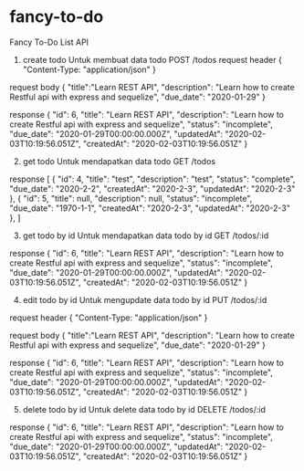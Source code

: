 # fancy-to-do
Fancy To-Do List API
1. create todo
Untuk membuat data todo
POST /todos
request header
{
  "Content-Type: "application/json"
}

request body
{
	"title":"Learn REST API",
	"description": "Learn how to create Restful api with express and sequelize",
	"due_date": "2020-01-29"
}

response
{
    "id": 6,
    "title": "Learn REST API",
    "description": "Learn how to create Restful api with express and sequelize",
    "status": "incomplete",
    "due_date": "2020-01-29T00:00:00.000Z",
    "updatedAt": "2020-02-03T10:19:56.051Z",
    "createdAt": "2020-02-03T10:19:56.051Z"
}

2. get todo
Untuk mendapatkan data todo
GET /todos

response
[
  {
      "id": 4,
      "title": "test",
      "description": "test",
      "status": "complete",
      "due_date": "2020-2-2",
      "createdAt": "2020-2-3",
      "updatedAt": "2020-2-3"
  },
  {
      "id": 5,
      "title": null,
      "description": null,
      "status": "incomplete",
      "due_date": "1970-1-1",
      "createdAt": "2020-2-3",
      "updatedAt": "2020-2-3"
  },
]

3. get todo by id
Untuk mendapatkan data todo by id
GET /todos/:id

response
{
  "id": 6,
  "title": "Learn REST API",
  "description": "Learn how to create Restful api with express and sequelize",
  "status": "incomplete",
  "due_date": "2020-01-29T00:00:00.000Z",
  "updatedAt": "2020-02-03T10:19:56.051Z",
  "createdAt": "2020-02-03T10:19:56.051Z"
}

4. edit todo by id
Untuk mengupdate data todo by id
PUT /todos/:id

request header
{
  "Content-Type: "application/json"
}

request body
{
	"title":"Learn REST API",
	"description": "Learn how to create Restful api with express and sequelize",
	"due_date": "2020-01-29"
}

response
{
  "id": 6,
  "title": "Learn REST API",
  "description": "Learn how to create Restful api with express and sequelize",
  "status": "incomplete",
  "due_date": "2020-01-29T00:00:00.000Z",
  "updatedAt": "2020-02-03T10:19:56.051Z",
  "createdAt": "2020-02-03T10:19:56.051Z"
}

5. delete todo by id
Untuk delete data todo by id
DELETE /todos/:id

response
{
  "id": 6,
  "title": "Learn REST API",
  "description": "Learn how to create Restful api with express and sequelize",
  "status": "incomplete",
  "due_date": "2020-01-29T00:00:00.000Z",
  "updatedAt": "2020-02-03T10:19:56.051Z",
  "createdAt": "2020-02-03T10:19:56.051Z"
}